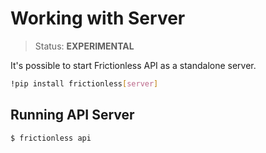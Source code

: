 # Working with Server

> Status: **EXPERIMENTAL**

It's possible to start Frictionless API as a standalone server.

```sh
!pip install frictionless[server]
```

## Running API Server

```sh
$ frictionless api
```
